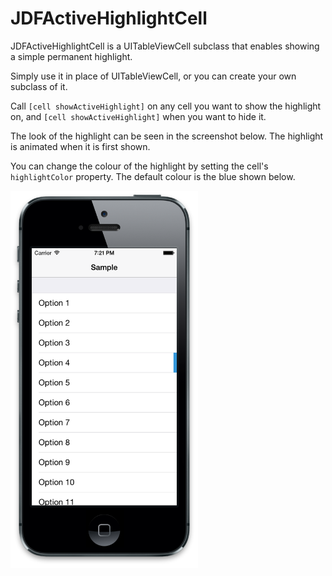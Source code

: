 JDFActiveHighlightCell
======================

JDFActiveHighlightCell is a UITableViewCell subclass that enables showing a simple permanent highlight.

Simply use it in place of UITableViewCell, or you can create your own subclass of it.

Call `[cell showActiveHighlight]` on any cell you want to show the highlight on, and `[cell showActiveHighlight]` when you want to hide it.

The look of the highlight can be seen in the screenshot below. The highlight is animated when it is first shown.

You can change the colour of the highlight by setting the cell's `highlightColor` property. The default colour is the blue shown below.

<img src="Screenshots/Screenshot1.png" width="300"/>
